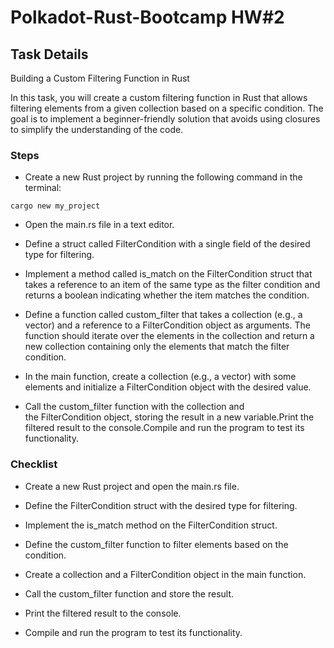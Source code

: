 
# Polkadot-Rust-Bootcamp HW#2 

## Task Details

Building a Custom Filtering Function in Rust

In this task, you will create a custom filtering function in Rust that allows filtering elements from a given collection based on a specific condition. The goal is to implement a beginner-friendly solution that avoids using closures to simplify the understanding of the code.

### Steps
- Create a new Rust project by running the following command in the terminal:

```cargo new my_project ```

- Open the main.rs file in a text editor.

- Define a struct called FilterCondition with a single field of the desired type for filtering.

- Implement a method called is_match on the FilterCondition struct that takes a reference to an item of the same type as the filter condition and returns a boolean indicating whether the item matches the condition.

- Define a function called custom_filter that takes a collection (e.g., a vector) and a reference to a FilterCondition object as arguments. The function should iterate over the elements in the collection and return a new collection containing only the elements that match the filter condition.

- In the main function, create a collection (e.g., a vector) with some elements and initialize a FilterCondition object with the desired value.

- Call the custom_filter function with the collection and the FilterCondition object, storing the result in a new variable.Print the filtered result to the console.Compile and run the program to test its functionality.




### Checklist

- Create a new Rust project and open the main.rs file.

- Define the FilterCondition struct with the desired type for filtering.

- Implement the is_match method on the FilterCondition struct.

- Define the custom_filter function to filter elements based on the condition.

- Create a collection and a FilterCondition object in the main function.

- Call the custom_filter function and store the result.

- Print the filtered result to the console.

- Compile and run the program to test its functionality.


